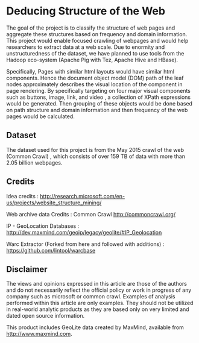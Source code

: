 Deducing Structure of the Web
=============================

The goal of the project is to classify the structure of web pages and aggregate these structures based on frequency and domain information. This project would enable focused crawling of webpages and would help researchers to extract data at a web scale.  Due to enormity and unstructuredness of the dataset, we have planned to use tools from the Hadoop eco-system (Apache Pig with Tez, Apache Hive and HBase).

Specifically, Pages with similar html layouts  would have similar html components. Hence the document object model (DOM) path of the leaf nodes approximately describes the visual location of the component in page rendering. By specifically targeting on four major visual components such as buttons, image, link, and video , a collection of XPath expressions would be generated. Then grouping of these objects would be done based on path structure and domain information and then frequency of the web pages would be calculated.

Dataset 
-------

The dataset used for this project is from the May 2015 crawl of the web (Common Crawl) , which consists of over 159 TB of data with more than 2.05 billion webpages.

Credits
-------

Idea credits : http://research.microsoft.com/en-us/projects/website_structure_mining/ 

Web archive data Credits : Common Crawl http://commoncrawl.org/

IP - GeoLocation Databases : http://dev.maxmind.com/geoip/legacy/geolite/#IP_Geolocation 

Warc Extractor (Forked from here and followed with additions) : https://github.com/lintool/warcbase  

Disclaimer
---------

The views and opinions expressed in this article are those of the authors and do not necessarily reflect the official policy or work in progress of any company such as microsoft or common crawl. Examples of analysis performed within this article are only examples. They should not be utilized in real-world analytic products as they are based only on very limited and dated open source information.

This product includes GeoLite data created by MaxMind, available from 
<a href="http://www.maxmind.com">http://www.maxmind.com</a>.
